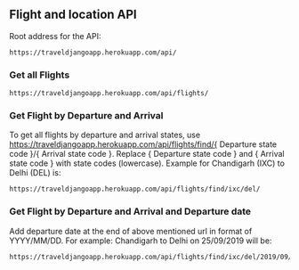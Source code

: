## Flight and location API
Root address for the API:

    https://traveldjangoapp.herokuapp.com/api/

  ### Get all Flights
    https://traveldjangoapp.herokuapp.com/api/flights/
  ### Get Flight by Departure and Arrival
  To get all flights by departure and arrival states, use https://traveldjangoapp.herokuapp.com/api/flights/find/{ Departure state code }/{ Arrival state code }. Replace { Departure state code } and { Arrival state code } with state codes (lowercase).
Example for Chandigarh (IXC) to Delhi (DEL) is:

    https://traveldjangoapp.herokuapp.com/api/flights/find/ixc/del/

### Get Flight by Departure and Arrival and Departure date
Add departure date at the end of above mentioned url in format of YYYY/MM/DD.
For example: Chandigarh to Delhi on 25/09/2019 will be:

    https://traveldjangoapp.herokuapp.com/api/flights/find/ixc/del/2019/09/25/
